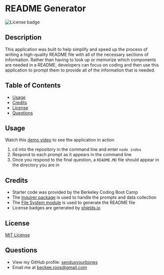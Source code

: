# README Generator
![License badge](https://img.shields.io/badge/license-MIT%20License-brightgreen)
## Description
This application was built to help simplify and speed up the process of writing a high-quality README file with all of the necessary sections of information. Rather than having to look up or memorize which components are needed in a README, developers can focus on coding and then use this application to prompt them to provide all of the information that is needed.
## Table of Contents
* [Usage](#usage)
* [Credits](#credits)
* [License](#license)
* [Questions](#questions)
## Usage
Watch this [demo video](https://drive.google.com/file/d/1x7GPvMtkysSYx4jGq4FQwTw2d0is_2pH/view?usp=sharing) to see the application in action
1. cd into the repository in the command line and enter ```node index```
2. Respond to each prompt as it appears in the command line
3. Once you respond to the final question, a ```README.MD``` file should appear in the directory you are in
## Credits
- Starter code was provided by the Berkeley Coding Boot Camp
- The [Inquirer package](https://www.npmjs.com/package/inquirer/v/8.2.4) is used to handle the prompts and data collection
- The [File System module](https://nodejs.org/api/fs.html) is used to generate the README file
- License badges are generated by [shields.io](https://shields.io/)
## License
[MIT License](https://opensource.org/license/mit/)
## Questions
- View my GitHub profile: [sendusyourbones](https://github.com/sendusyourbones)
- Email me at [beckee.roos@gmail.com](mailto:beckee.roos@gmail.com)
